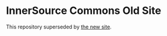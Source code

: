 # InnerSource Commons Old Site

This repository superseded by [the new site](https://github.com/InnerSourceCommons/innersourcecommons.org/).
